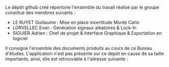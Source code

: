 Le dépôt github créé répertorie l'ensemble du travail réalisé par le groupe constitué des membres suivants :
- LE RUYET Guillaume : Mise en place incertitude Monte Carlo
- LORVELLEC Evan : Génération signaux aléatoires & Lock-In
- SIGUIER Adrien : Chef de projet & Interface Graphique & Exportation en logiciel

Il consigne l'ensemble des documents produits au cours de ce Bureau d'études. 
L'application n'est pas présente sur ce dépôt en cause de sa taille importante, ainsi, elle est retrouvable à l'adresse suivante : 
